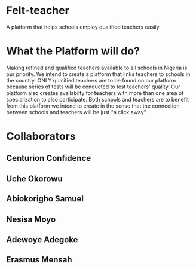 # Felt-teacher
A platform that helps schools employ qualified teachers easily
# What the Platform will do?
Making refined and qualified teachers available to all schools in Nigeria is our priority. We intend to create a platform that links teachers to schools in the country. ONLY qualified teachers are to be found on our platform because series of tests will be conducted to test teachers' quality. Our platform also creates availabilty for teachers with more than one area of specialization to also participate. Both schools and teachers are to benefit from this platform we intend to create in the sense that the connection between schools and teachers will be just  "a click away". 
# Collaborators 
## Centurion Confidence
## Uche Okorowu
## Abiokorigho Samuel
## Nesisa Moyo
## Adewoye Adegoke
## Erasmus Mensah